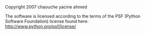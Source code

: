 Copyright 2007 chaouche yacine ahmed

The software is licensed according to the terms of the PSF (Python Software Foundation) license found here: http://www.python.org/psf/license/